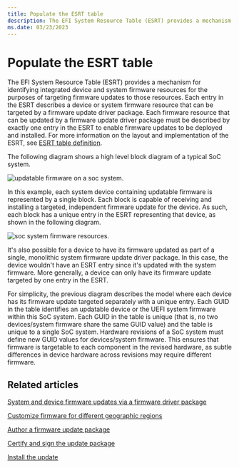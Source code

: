 ```yaml
---
title: Populate the ESRT table
description: The EFI System Resource Table (ESRT) provides a mechanism for identifying integrated device and system firmware resources for the purposes of targeting firmware updates to those resources.
ms.date: 03/23/2023
---
```


# Populate the ESRT table

The EFI System Resource Table (ESRT) provides a mechanism for identifying integrated device and system firmware resources for the purposes of targeting firmware updates to those resources. Each entry in the ESRT describes a device or system firmware resource that can be targeted by a firmware update driver package. Each firmware resource that can be updated by a firmware update driver package must be described by exactly one entry in the ESRT to enable firmware updates to be deployed and installed. For more information on the layout and implementation of the ESRT, see [ESRT table definition](esrt-table-definition.md).

The following diagram shows a high level block diagram of a typical SoC system.

![updatable firmware on a soc system.](images/updatablefirmwareonsoc.png)

In this example, each system device containing updatable firmware is represented by a single block. Each block is capable of receiving and installing a targeted, independent firmware update for the device. As such, each block has a unique entry in the ESRT representing that device, as shown in the following diagram.

![soc system firmware resources.](images/socfirmwareresources.png)

It's also possible for a device to have its firmware updated as part of a single, monolithic system firmware update driver package. In this case, the device wouldn't have an ESRT entry since it's updated with the system firmware. More generally, a device can only have its firmware update targeted by one entry in the ESRT.

For simplicity, the previous diagram describes the model where each device has its firmware update targeted separately with a unique entry. Each GUID in the table identifies an updatable device or the UEFI system firmware within this SoC system. Each GUID in the table is unique (that is, no two devices/system firmware share the same GUID value) and the table is unique to a single SoC system. Hardware revisions of a SoC system must define new GUID values for devices/system firmware. This ensures that firmware is targetable to each component in the revised hardware, as subtle differences in device hardware across revisions may require different firmware.

## Related articles

[System and device firmware updates via a firmware driver package](system-and-device-firmware-updates-via-a-firmware-driver-package.md)  

[Customize firmware for different geographic regions](customizing-firmware-for-different-geographic-regions.md)  

[Author a firmware update package](authoring-a-firmware-update-package.md)  

[Certify and sign the update package](certifying-and-signing-the-update-package.md)  

[Install the update](installing-the-update.md)  
